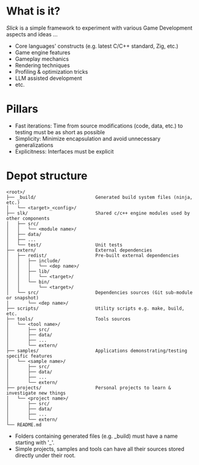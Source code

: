 # What is it?

*Slick* is a simple framework to experiment with various Game Development aspects and ideas ...
- Core languages' constructs (e.g. latest C/C++ standard, Zig, etc.)
- Game engine features
- Gameplay mechanics
- Rendering techniques
- Profiling & optimization tricks
- LLM assisted development
- etc.

# Pillars

- Fast iterations: Time from source modifications (code, data, etc.) to testing must be as short as possible
- Simplicity: Minimize encapsulation and avoid unnecessary generalizations
- Explicitness: Interfaces must be explicit

# Depot structure

```
<root>/
├── _build/                      Generated build system files (ninja, etc.)
│   └── <target>_<config>/
├── slk/                         Shared c/c++ engine modules used by other components
│   ├── src/
│   │   └── <module name>/
│   ├── data/
│   ├── ...
│   └── test/                    Unit tests
├── extern/                      External dependencies
│   ├── redist/                  Pre-built external dependencies
│   │   ├── include/
│   │   │   └── <dep name>/
│   │   ├── lib/
│   │   │   └── <target>/
│   │   └── bin/
│   │       └── <target>/
│   └── src/                     Dependencies sources (Git sub-module or snapshot) 
│       └── <dep name>/
├── scripts/                     Utility scripts e.g. make, build, etc.
├── tools/                       Tools sources
│   └── <tool name>/
│       ├── src/
│       ├── data/
│       ├── ...
│       └── extern/
├── samples/                     Applications demonstrating/testing specific features
│   └── <sample name>/
│       ├── src/
│       ├── data/
│       ├── ...
│       └── extern/
├── projects/                    Personal projects to learn & investigate new things
│   └── <project name>/
│       ├── src/
│       ├── data/
│       ├── ...
│       └── extern/
└── README.md
```

- Folders containing generated files (e.g. \_build) must have a name starting with '_'.
- Simple projects, samples and tools can have all their sources stored directly under their root.

